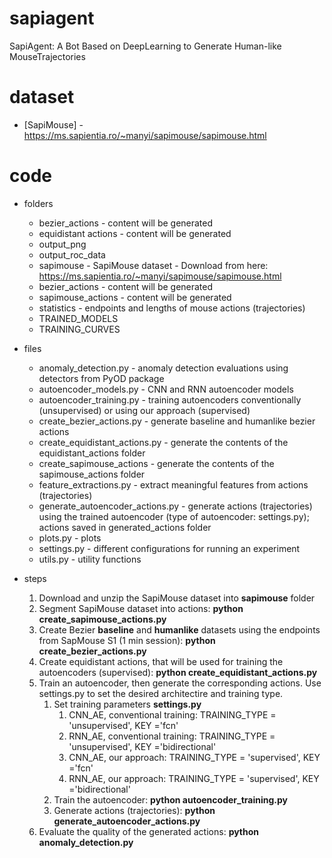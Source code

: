 # sapiagent
SapiAgent: A Bot Based on DeepLearning to Generate Human-like MouseTrajectories

# dataset
* [SapiMouse] - https://ms.sapientia.ro/~manyi/sapimouse/sapimouse.html

# code
* folders
    * bezier_actions - content will be generated
    * equidistant actions - content will be generated
    * output_png 
    * output_roc_data 
    * sapimouse - SapiMouse dataset - Download from here: https://ms.sapientia.ro/~manyi/sapimouse/sapimouse.html
    * bezier_actions - content will be generated
    * sapimouse_actions - content will be generated
    * statistics - endpoints and lengths of mouse actions (trajectories)
    * TRAINED_MODELS
    * TRAINING_CURVES

* files
    * anomaly_detection.py - anomaly detection evaluations using detectors from PyOD package
    * autoencoder_models.py - CNN and RNN autoencoder models
    * autoencoder_training.py - training autoencoders conventionally (unsupervised) or using our approach (supervised)
    * create_bezier_actions.py - generate baseline and humanlike bezier actions
    * create_equidistant_actions.py - generate the contents of the equidistant_actions folder 
    * create_sapimouse_actions - generate the contents of the sapimouse_actions folder
    * feature_extractions.py - extract meaningful features from actions (trajectories)
    * generate_autoencoder_actions.py - generate actions (trajectories) using the trained autoencoder (type of autoencoder: settings.py); actions saved in generated_actions folder
    * plots.py - plots
    * settings.py - different configurations for running an experiment
    * utils.py - utility functions

* steps
    1. Download and unzip the SapiMouse dataset into **sapimouse** folder
    2. Segment SapiMouse dataset into actions: **python create_sapimouse_actions.py**
    3. Create Bezier **baseline** and **humanlike** datasets using the endpoints from SapMouse S1 (1 min session):  **python create_bezier_actions.py**
    4. Create equidistant actions, that will be used for training the autoencoders (supervised): **python create_equidistant_actions.py** 
    5. Train an autoencoder, then generate the corresponding actions. Use settings.py to set the desired architectire and training type.
        1. Set training parameters **settings.py** 
            1. CNN_AE, conventional training: TRAINING_TYPE = 'unsupervised', KEY ='fcn' 
            2. RNN_AE, conventional training: TRAINING_TYPE = 'unsupervised', KEY ='bidirectional' 
            3. CNN_AE, our approach: TRAINING_TYPE = 'supervised', KEY ='fcn' 
            4. RNN_AE, our approach: TRAINING_TYPE = 'supervised', KEY ='bidirectional' 
        2. Train the autoencoder: **python autoencoder_training.py**
        3. Generate actions (trajectories): **python generate_autoencoder_actions.py**
    6. Evaluate the quality of the generated actions: **python anomaly_detection.py**


